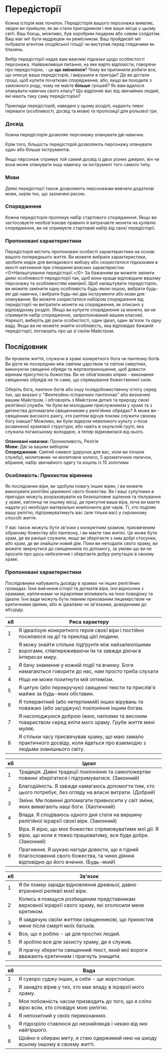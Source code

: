 # Передісторії
Кожна історія має початок. Передісторія вашого персонажа виявляє, звідки ви прийшли, як ви стали пригодником і яке ваше місце у цьому світі. Ваш боєць, можливо, був хоробрим лицарем або сивим солдатом. Ваш маг міг бути мудрецем чи ремісником. Ваш пройдисвіт міг побувати агентом злодійської гільдії чи виступав перед глядачами як блазень.

Вибір передісторії надає вам важливі підказки щодо особистості персонажа. Найважливіше питання, на яке варто відповісти, говорячи про передісторію, - це **що змінилося**? Чому ви припинили робити все, що описує ваша передісторія, і вирушили в пригоди? Де ви дістали гроші, щоб купити початкове спорядження, або, якщо ви походите з заможного роду, чому не маєте **більше** грошей? Як вам вдалося опанувати навички свого класу? Що відрізняє вас від звичайних людей, які мають таку саму передісторію?

Приклади передісторій, наведені у цьому розділі, надають певні переваги (особливості, досвід та мови) та пропозиції для рольової гри.

### Досвід
Кожна передісторія дозволяє персонажу опанувати дві навички.

Крім того, більшість передісторій дозволяють персонажу опанувати один або більше інструментів.

Якщо персонаж отримує той самий досвід із двох різних джерел, він чи вона може опанувати іншу навичку чи інструмент того самого типу.

### Мови
Деякі передісторії також дозволяють персонажам вивчати додаткові мови, окрім тих, що зазначені расою.

### Спорядження
Кожна передісторія пропонує набір стартового спорядження. Якщо ви застосовуєте необов'язкове правило й витрачаєте монети на купівлю спорядження, ви не отримуєте стартовий набір від своєї передісторії.

### Пропоновані характеристики
Передісторія містить пропоновані особисті характеристики на основі вашого попереднього життя. Ви можете вибрати характеристики, зробити кидок для випадкового вибору або скористатися підказками в якості натхнення при створенні власних характеристик. <0>Налаштування передісторії.</0> За бажанням ви можете змінити деякі особливості передісторії так, щоб вони краще відповідали вашому персонажу та особливостям кампанії. Щоб налаштувати передісторію, ви можете замінити одну особливість будь-якою іншою, вибрати будь-які дві навички, і вибрати будь-які два інструменти або мови для опанування. Ви можете скористатися набором спорядження від передісторії чи витратити монети на спорядження, як описано у відповідному розділі. (Якщо ви купуєте спорядження за монети, ви не отримуєте набір спорядження, запропонований вашим класом). Нарешті, виберіть дві риси особистості, один ідеал, один зв'язок та одну ваду. Якщо ви не можете знайти особливість, яка відповідає бажаній передісторії, поговоріть про це зі своїм Майстром.

## Послідовник
Ви провели життя, служачи в храмі конкретного бога чи пантеону богів. Ви дієте як посередник між святим царством та світом смертних, виконуючи священні обряди та жертвоприношення, щоб довести вірянам присутність божества. Ви не обов'язково клірик - виконання священних обрядів не те саме, що спрямування божественної сили.

Оберіть бога, пантеон богів або іншу псевдобожественну істоту серед тих, що вказані у "Фентезійно-історичних пантеонах" або визначені вашим Майстром, і обговоріть з Майстром деталі та природу своєї релігійної служби. Чи були ви молодшим прислужником у храмі та з дитинства допомагали священникам у релігійних обрядах? А може ви - священник високого рангу, хто раптом відчув поклик служити своєму богу інакше? Можливо, ви були лідером невеликого культу з-поза розвиненої храмової структури, або навіть в окультній групі, яка служила поганському володарю, а тепер відмовилася від нього.

**Опановані навички:** Проникливість, Релігія    
**Мови:** Дві за вашим вибором    
**Спорядження:** Святий символ (дарунок для вас, коли ви почали службу), молитовник чи молитовне колесо, 5 ароматичних паличок, вбрання, набір звичайного одягу та кошіль із 15 золотими

### Особливість: Прихисток вірянина
Як послідовник віри, ви здобули повагу інших вірян, і ви можете виконувати релігійні церемонії свого божества. Ви і ваші супутники в пригодах можуть розраховувати на безкоштовне зцілення та піклування у храмі, капличці чи іншому місці, де присутня ваша віра, хоча ви маєте надати усі необхідні матеріальні компоненти для чарів. Ті, хто поділяє вашу релігію, підтримуватимуть вас (але тільки вас) у скромному способі життя.

У вас також можуть бути зв'язки з конкретним храмом, присвяченим обраному божеству або пантеону, і ви маєте там житло. Це може бути храм, де ви раніше служили, якщо ви зберігаєте з ним добрі стосунки, або храм, де ви знайшли новий дім. Поки ви неподалік свого храму, ви можете звернутися до священників по допомогу, за умови що ви не просите про щось небезпечне і зберігаєте добру репутацію в своєму храмі.

### Пропоновані характеристики
Послідовники набувають досвіду в храмах чи інших релігійних громадах. Їхнє вивчення історії та догматів віри, їхні відносини з храмами, капличками чи ієрархіями впливають на їхню поведінку та ідеали. Їхні вади можуть бути певним прихованим лицемірством чи єретичними ідеями, або ж ідеалами чи зв'язками, доведеними до абсурду.

| к8 | Риса характеру                                                                                                              |
| -- | --------------------------------------------------------------------------------------------------------------------------- |
| 1  | Я ідеалізую конкретного героя своєї віри і постійно посилаюся на дії та приклад цієї людини.                                |
| 2  | Я можу знайти спільне підґрунтя між найзапеклішими ворогами, співпереживаючи їм та завжди діючи в інтересах миру.           |
| 3  | Я бачу знамення у кожній події та вчинку. Боги намагаються говорити до нас, нам просто треба слухати                        |
| 4  | Ніщо не може похитнути мій оптимізм.                                                                                        |
| 5  | Я цитую (або перекручую) священні тексти та прислів'я майже за будь-яких обставин.                                          |
| 6  | Я толерантний (або нетерпимий) інших вірувань та поважаю (або засуджую) поклоніння іншим богам.                             |
| 7  | Я насолоджуюся доброю їжею, напоями та високим товариством серед еліти мого храму. Грубе життя мені муляє.                  |
| 8  | Я стільки часу присвячував храму, що маю замало практичного досвіду, коли йдеться про взаємодію з людьми зовнішнього світу. |

| к6 | Ідеал                                                                                                                              |
| -- | ---------------------------------------------------------------------------------------------------------------------------------- |
| 1  | Традиція. Давні традиції поклоніння та самопожертви повинні зберігатися і підтримуватися. (Законний)                               |
| 2  | Благодійність. Я завжди намагаюсь допомогти тим, хто цього потребує, без огляду на власні витрати. (Добрий)                        |
| 3  | Зміни. Ми повинні допомагати привносити у світ зміни, яких вимагають наші боги. (Хаотичний)                                        |
| 4  | Влада. Я сподіваюсь одного дня стати на вершину релігійної ієрархії своєї віри. (Законний)                                         |
| 5  | Віра. Я вірю, що моє божество спрямовуватиме мої дії. Я вірю, що коли я тяжко працюватиму, все буде добре. (Законний)              |
| 6  | Прагнення. Я шукаю нагоди довести, що я гідний благословення свого божества, та чиню діяння відповідно до його вчення. (Будь-який) |

| к6 | Зв'язок                                                                                                |
| -- | ------------------------------------------------------------------------------------------------------ |
| 1  | Я би помер заради відновлення древньої, давно втраченої реліквії моєї віри.                            |
| 2  | Колись я помщуся розбещеним представникам верховної ієрархії свого храму, які оголосили мене єретиком. |
| 3  | Я завдячую своїм життям священникові, що прихистив мене після смерті моїх батьків.                     |
| 4  | Все, що я роблю - це для простих людей.                                                                |
| 5  | Я зроблю все для захисту храму, де я служив.                                                           |
| 6  | Я прагну зберегти священний текст, який мої вороги вважають єретичним і прагнуть знищити.              |

| к6 | Вада                                                                                     |
| -- | ---------------------------------------------------------------------------------------- |
| 1  | Я суворо суджу інших, а себе - ще жорстокіше.                                            |
| 2  | Я занадто вірив у тих, хто має владу в ієрархії мого храму.                              |
| 3  | Моя побожність часом призводить до того, що я сліпо вірю всім, хто сповідує мою релігію. |
| 4  | Я непохитний у своїх переконаннях.                                                       |
| 5  | Я підозріло ставлюся до незнайомців і чекаю від них найгіршого.                          |
| 6  | Щойно я обираю мету, я стаю одержимий нею на шкоду всьому іншому в своєму житті.         |
